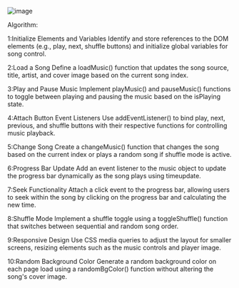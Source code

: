 

![image](https://github.com/user-attachments/assets/a81da228-e643-4b6a-8e16-c62cea7dd62f)








Algorithm:

1:Initialize Elements and Variables
Identify and store references to the DOM elements (e.g., play, next, shuffle buttons) and initialize global variables for song control.

2:Load a Song
Define a loadMusic() function that updates the song source, title, artist, and cover image based on the current song index.

3:Play and Pause Music
Implement playMusic() and pauseMusic() functions to toggle between playing and pausing the music based on the isPlaying state.

4:Attach Button Event Listeners
Use addEventListener() to bind play, next, previous, and shuffle buttons with their respective functions for controlling music playback.

5:Change Song
Create a changeMusic() function that changes the song based on the current index or plays a random song if shuffle mode is active.

6:Progress Bar Update
Add an event listener to the music object to update the progress bar dynamically as the song plays using timeupdate.

7:Seek Functionality
Attach a click event to the progress bar, allowing users to seek within the song by clicking on the progress bar and calculating the new time.

8:Shuffle Mode
Implement a shuffle toggle using a toggleShuffle() function that switches between sequential and random song order.

9:Responsive Design
Use CSS media queries to adjust the layout for smaller screens, resizing elements such as the music controls and player image.

10:Random Background Color
Generate a random background color on each page load using a randomBgColor() function without altering the song's cover image.








